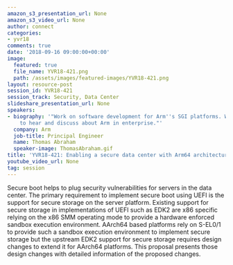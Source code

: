 ```yaml
---
amazon_s3_presentation_url: None
amazon_s3_video_url: None
author: connect
categories:
- yvr18
comments: true
date: '2018-09-16 09:00:00+00:00'
image:
  featured: true
  file_name: YVR18-421.png
  path: /assets/images/featured-images/YVR18-421.png
layout: resource-post
session_id: YVR18-421
session_track: Security, Data Center
slideshare_presentation_url: None
speakers:
- biography: '"Work on software development for Arm''s SGI platforms. Would be interested
    to hear and discuss about Arm in enterprise."'
  company: Arm
  job-title: Principal Engineer
  name: Thomas Abraham
  speaker-image: ThomasAbraham.gif
title: 'YVR18-421: Enabling a secure data center with Arm64 architecture'
youtube_video_url: None
tag: session
---
```


Secure boot helps to plug security vulnerabilities for servers in the data center. The primary requirement to implement secure boot using UEFI is the support for secure storage on the server platform. Existing support for secure storage in implementations of UEFI such as EDK2 are x86 specific relying on the x86 SMM operating mode to provide a hardware enforced sandbox execution environment. AArch64 based platforms rely on S-EL0/1 to provide such a sandbox execution environment to implement secure storage but the upstream EDK2 support for secure storage requires design changes to extend it for AArch64 platforms. This proposal presents those design changes with detailed information of the proposed changes.